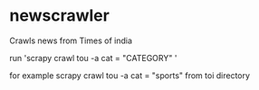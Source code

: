 # newscrawler
Crawls news from Times of india

run 
 'scrapy crawl tou -a cat = "CATEGORY" '

 for example
 scrapy crawl tou -a cat = "sports"
 from toi directory


